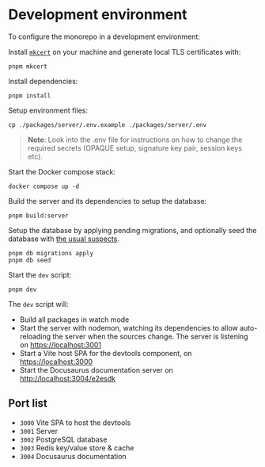 # Development environment

To configure the monorepo in a development environment:

Install [`mkcert`](https://github.com/FiloSottile/mkcert) on your machine
and generate local TLS certificates with:

```shell
pnpm mkcert
```

Install dependencies:

```shell
pnpm install
```

Setup environment files:

```shell
cp ./packages/server/.env.example ./packages/server/.env
```

> **Note**: Look into the .env file for instructions on how to change the
> required secrets (OPAQUE setup, signature key pair, session keys etc).

Start the Docker compose stack:

```shell
docker compose up -d
```

Build the server and its dependencies to setup the database:

```shell
pnpm build:server
```

Setup the database by applying pending migrations, and optionally seed the database
with [the usual suspects](https://github.com/SocialGouv/e2esdk/blob/beta/packages/server/src/database/seeds/identities.ts).

```shell
pnpm db migrations apply
pnpm db seed
```

Start the `dev` script:

```shell
pnpm dev
```

The `dev` script will:

- Build all packages in watch mode
- Start the server with nodemon, watching its dependencies to
  allow auto-reloading the server when the sources change.
  The server is listening on <https://localhost:3001>
- Start a Vite host SPA for the devtools component, on <https://localhost:3000>
- Start the Docusaurus documentation server on <http://localhost:3004/e2esdk>

## Port list

- `3000` Vite SPA to host the devtools
- `3001` Server
- `3002` PostgreSQL database
- `3003` Redis key/value store & cache
- `3004` Docusaurus documentation
